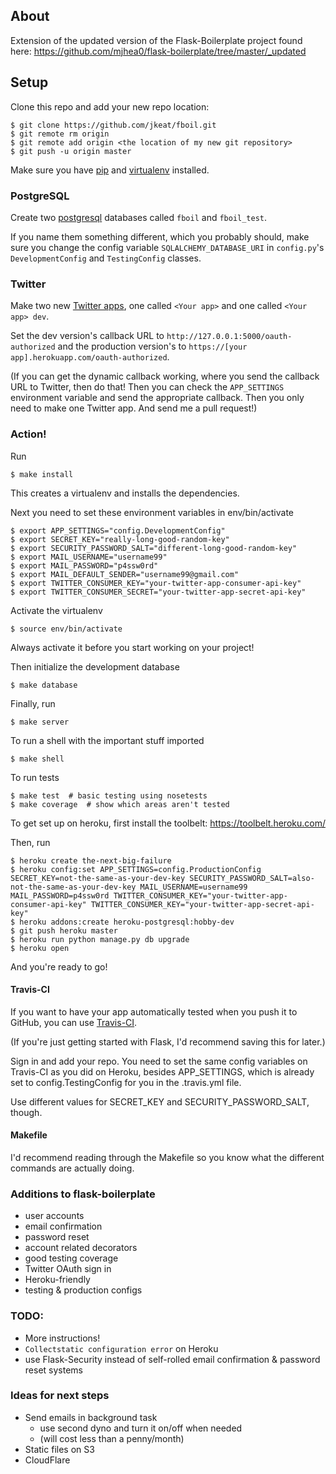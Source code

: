 ## About

Extension of the updated version of the Flask-Boilerplate project found here: https://github.com/mjhea0/flask-boilerplate/tree/master/_updated

## Setup

Clone this repo and add your new repo location:

	$ git clone https://github.com/jkeat/fboil.git
	$ git remote rm origin
	$ git remote add origin <the location of my new git repository>
	$ git push -u origin master

Make sure you have [pip](https://pip.pypa.io/en/latest/installing.html) and [virtualenv](https://virtualenv.pypa.io/en/latest/installation.html) installed.

### PostgreSQL

Create two [postgresql](http://www.postgresql.org/download/) databases called `fboil` and `fboil_test`.

If you name them something different, which you probably should, make sure you change the config variable `SQLALCHEMY_DATABASE_URI` in `config.py`'s `DevelopmentConfig` and `TestingConfig` classes.

### Twitter

Make two new [Twitter apps](https://apps.twitter.com/), one called `<Your app>` and one called `<Your app> dev`.

Set the dev version's callback URL to `http://127.0.0.1:5000/oauth-authorized` and the production version's to `https://[your app].herokuapp.com/oauth-authorized`.

(If you can get the dynamic callback working, where you send the callback URL to Twitter, then do that! Then you can check the `APP_SETTINGS` environment variable and send the appropriate callback. Then you only need to make one Twitter app. And send me a pull request!)

### Action!

Run 

	$ make install

This creates a virtualenv and installs the dependencies.

Next you need to set these environment variables in env/bin/activate

	$ export APP_SETTINGS="config.DevelopmentConfig"
	$ export SECRET_KEY="really-long-good-random-key"
	$ export SECURITY_PASSWORD_SALT="different-long-good-random-key"
	$ export MAIL_USERNAME="username99"
	$ export MAIL_PASSWORD="p4ssw0rd"
	$ export MAIL_DEFAULT_SENDER="username99@gmail.com"
	$ export TWITTER_CONSUMER_KEY="your-twitter-app-consumer-api-key"
	$ export TWITTER_CONSUMER_SECRET="your-twitter-app-secret-api-key"

Activate the virtualenv

	$ source env/bin/activate

Always activate it before you start working on your project!
	
Then initialize the development database

	$ make database

Finally, run

	$ make server

To run a shell with the important stuff imported

	$ make shell

To run tests

	$ make test  # basic testing using nosetests
	$ make coverage  # show which areas aren't tested

To get set up on heroku, first install the toolbelt: https://toolbelt.heroku.com/

Then, run

	$ heroku create the-next-big-failure
	$ heroku config:set APP_SETTINGS=config.ProductionConfig SECRET_KEY=not-the-same-as-your-dev-key SECURITY_PASSWORD_SALT=also-not-the-same-as-your-dev-key MAIL_USERNAME=username99 MAIL_PASSWORD=p4ssw0rd TWITTER_CONSUMER_KEY="your-twitter-app-consumer-api-key" TWITTER_CONSUMER_KEY="your-twitter-app-secret-api-key"
	$ heroku addons:create heroku-postgresql:hobby-dev
	$ git push heroku master
	$ heroku run python manage.py db upgrade
	$ heroku open

And you're ready to go!

#### Travis-CI

If you want to have your app automatically tested when you push it to GitHub, you can use [Travis-CI](travis-ci.org).

(If you're just getting started with Flask, I'd recommend saving this for later.)

Sign in and add your repo. You need to set the same config variables on Travis-CI as you did on Heroku, besides APP_SETTINGS, which is already set to config.TestingConfig for you in the .travis.yml file.

Use different values for SECRET_KEY and SECURITY_PASSWORD_SALT, though.

#### Makefile

I'd recommend reading through the Makefile so you know what the different commands are actually doing.

### Additions to flask-boilerplate
+ user accounts
+ email confirmation
+ password reset
+ account related decorators
+ good testing coverage
+ Twitter OAuth sign in
+ Heroku-friendly
+ testing & production configs


### TODO:
+ More instructions!
+ `Collectstatic configuration error` on Heroku
+ use Flask-Security instead of self-rolled email confirmation & password reset systems


### Ideas for next steps
+ Send emails in background task
	+ use second dyno and turn it on/off when needed
	+ (will cost less than a penny/month)
+ Static files on S3
+ CloudFlare
